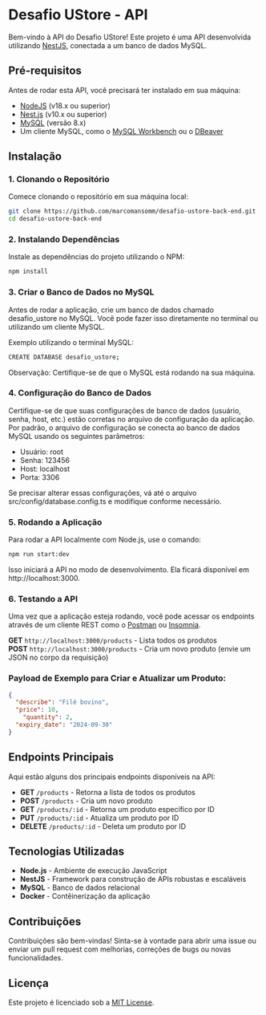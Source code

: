 # Desafio UStore - API

Bem-vindo à API do Desafio UStore! Este projeto é uma API desenvolvida utilizando [NestJS](https://nestjs.com/), conectada a um banco de dados MySQL.

## Pré-requisitos

Antes de rodar esta API, você precisará ter instalado em sua máquina:

- [NodeJS](https://nodejs.org/en) (v18.x ou superior)
- [Nest.js](https://nestjs.com/) (v10.x ou superior)
- [MySQL](https://www.mysql.com/) (versão 8.x)
- Um cliente MySQL, como o [MySQL Workbench](https://www.mysql.com/products/workbench/) ou o [DBeaver](https://dbeaver.io/)

## Instalação

### 1. Clonando o Repositório

Comece clonando o repositório em sua máquina local:

```bash
git clone https://github.com/marcomansomm/desafio-ustore-back-end.git
cd desafio-ustore-back-end
```

### 2. Instalando Dependências

Instale as dependências do projeto utilizando o NPM:

```bash
npm install
```

### 3. Criar o Banco de Dados no MySQL

Antes de rodar a aplicação, crie um banco de dados chamado desafio_ustore no MySQL. Você pode fazer isso diretamente no terminal ou utilizando um cliente MySQL.

Exemplo utilizando o terminal MySQL:

```bash
CREATE DATABASE desafio_ustore;
```

Observação: Certifique-se de que o MySQL está rodando na sua máquina.

### 4. Configuração do Banco de Dados

Certifique-se de que suas configurações de banco de dados (usuário, senha, host, etc.) estão corretas no arquivo de configuração da aplicação. Por padrão, o arquivo de configuração se conecta ao banco de dados MySQL usando os seguintes parâmetros:

- Usuário: root
- Senha: 123456
- Host: localhost
- Porta: 3306

Se precisar alterar essas configurações, vá até o arquivo src/config/database.config.ts e modifique conforme necessário.

### 5. Rodando a Aplicação

Para rodar a API localmente com Node.js, use o comando:

```bash
npm run start:dev
```

Isso iniciará a API no modo de desenvolvimento. Ela ficará disponível em http://localhost:3000.

### 6. Testando a API

Uma vez que a aplicação esteja rodando, você pode acessar os endpoints através de um cliente REST como o [Postman]('https://www.postman.com/') ou [Insomnia]('https://insomnia.rest/download').

**GET** `http://localhost:3000/products` - Lista todos os produtos  
**POST** `http://localhost:3000/products` - Cria um novo produto (envie um JSON no corpo da requisição)

### Payload de Exemplo para Criar e Atualizar um Produto:

```json
{
  "describe": "Filé bovino",
  "price": 10,
	"quantity": 2,
  "expiry_date": "2024-09-30"
}
```

## Endpoints Principais

Aqui estão alguns dos principais endpoints disponíveis na API:

- **GET** `/products` - Retorna a lista de todos os produtos
- **POST** `/products` - Cria um novo produto
- **GET** `/products/:id` - Retorna um produto específico por ID
- **PUT** `/products/:id` - Atualiza um produto por ID
- **DELETE** `/products/:id` - Deleta um produto por ID

## Tecnologias Utilizadas

- **Node.js** - Ambiente de execução JavaScript
- **NestJS** - Framework para construção de APIs robustas e escaláveis
- **MySQL** - Banco de dados relacional
- **Docker** - Contêinerização da aplicação

## Contribuições

Contribuições são bem-vindas! Sinta-se à vontade para abrir uma issue ou enviar um pull request com melhorias, correções de bugs ou novas funcionalidades.

## Licença

Este projeto é licenciado sob a [MIT License](https://opensource.org/licenses/MIT).

```

```
